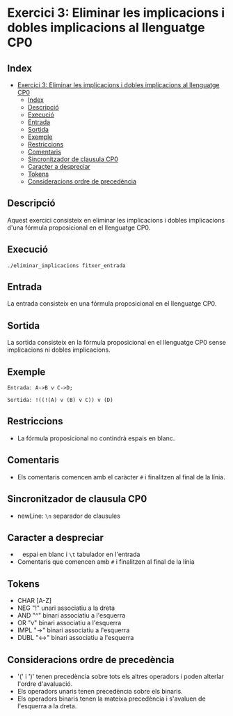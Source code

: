 # Exercici 3: Eliminar les implicacions i dobles implicacions al llenguatge CP0


## Index
- [Exercici 3: Eliminar les implicacions i dobles implicacions al llenguatge CP0](#exercici-3-eliminar-les-implicacions-i-dobles-implicacions-al-llenguatge-cp0)
  - [Index](#index)
  - [Descripció](#descripció)
  - [Execució](#execució)
  - [Entrada](#entrada)
  - [Sortida](#sortida)
  - [Exemple](#exemple)
  - [Restriccions](#restriccions)
  - [Comentaris](#comentaris)
  - [Sincronitzador de clausula CP0](#sincronitzador-de-clausula-cp0)
  - [Caracter a despreciar](#caracter-a-despreciar)
  - [Tokens](#tokens)
  - [Consideracions ordre de precedència](#consideracions-ordre-de-precedència)

## Descripció
Aquest exercici consisteix en eliminar les implicacions i dobles implicacions d'una fórmula proposicional en el llenguatge CP0.

## Execució
```./eliminar_implicacions fitxer_entrada```

## Entrada
La entrada consisteix en una fórmula proposicional en el llenguatge CP0.

## Sortida
La sortida consisteix en la fórmula proposicional en el llenguatge CP0 sense implicacions ni dobles implicacions.

## Exemple
```
Entrada: A->B v C->D;

Sortida: !((!(A) v (B) v C)) v (D)
```

## Restriccions
- La fórmula proposicional no contindrà espais en blanc.

## Comentaris
- Els comentaris comencen amb el caràcter `#` i finalitzen al final de la línia.

## Sincronitzador de clausula CP0
- newLine: `\n` separador de clausules

## Caracter a despreciar
- ` ` espai en blanc i `\t` tabulador en l'entrada
- Comentaris que comencen amb `#` i finalitzen al final de la línia

## Tokens
- CHAR [A-Z]
- NEG "!" unari associatiu a la dreta
- AND "^" binari associatiu a l'esquerra
- OR "v" binari associatiu a l'esquerra
- IMPL "->" binari associatiu a l'esquerra
- DUBL "<->" binari associatiu a l'esquerra

## Consideracions ordre de precedència
- '(' i ')' tenen precedència sobre tots els altres operadors i poden alterlar l'ordre d'avaluació.
- Els operadors unaris tenen precedència sobre els binaris.
- Els operadors binaris tenen la mateixa precedència i s'avaluen de l'esquerra a la dreta.
